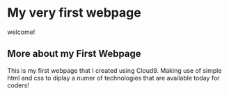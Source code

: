 # My very first webpage

welcome!

## More about my First Webpage

This is my first webpage that I created using Cloud9.
Making use of simple html and css to diplay a numer of technologies that are available today for coders!

